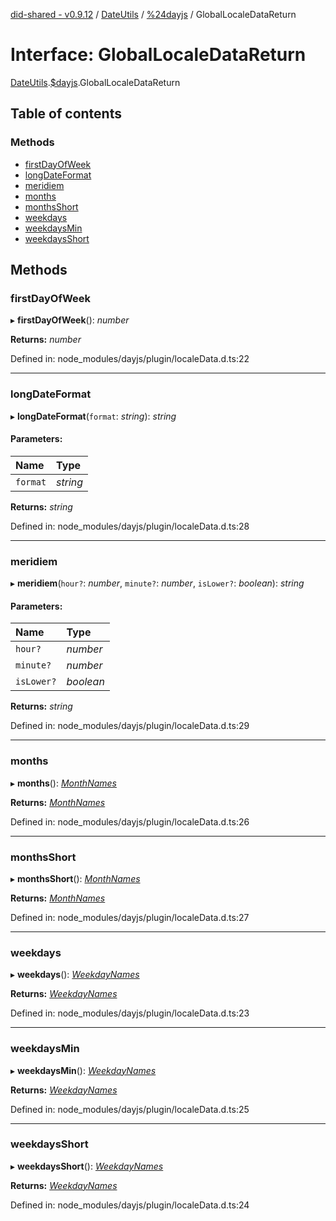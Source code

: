 [did-shared - v0.9.12](../README.md) / [DateUtils](../modules/dateutils.md) / [%24dayjs](../modules/dateutils._dayjs.md) / GlobalLocaleDataReturn

# Interface: GlobalLocaleDataReturn

[DateUtils](../modules/dateutils.md).[$dayjs](../modules/dateutils._dayjs.md).GlobalLocaleDataReturn

## Table of contents

### Methods

- [firstDayOfWeek](dateutils._dayjs.globallocaledatareturn.md#firstdayofweek)
- [longDateFormat](dateutils._dayjs.globallocaledatareturn.md#longdateformat)
- [meridiem](dateutils._dayjs.globallocaledatareturn.md#meridiem)
- [months](dateutils._dayjs.globallocaledatareturn.md#months)
- [monthsShort](dateutils._dayjs.globallocaledatareturn.md#monthsshort)
- [weekdays](dateutils._dayjs.globallocaledatareturn.md#weekdays)
- [weekdaysMin](dateutils._dayjs.globallocaledatareturn.md#weekdaysmin)
- [weekdaysShort](dateutils._dayjs.globallocaledatareturn.md#weekdaysshort)

## Methods

### firstDayOfWeek

▸ **firstDayOfWeek**(): *number*

**Returns:** *number*

Defined in: node_modules/dayjs/plugin/localeData.d.ts:22

___

### longDateFormat

▸ **longDateFormat**(`format`: *string*): *string*

#### Parameters:

Name | Type |
:------ | :------ |
`format` | *string* |

**Returns:** *string*

Defined in: node_modules/dayjs/plugin/localeData.d.ts:28

___

### meridiem

▸ **meridiem**(`hour?`: *number*, `minute?`: *number*, `isLower?`: *boolean*): *string*

#### Parameters:

Name | Type |
:------ | :------ |
`hour?` | *number* |
`minute?` | *number* |
`isLower?` | *boolean* |

**Returns:** *string*

Defined in: node_modules/dayjs/plugin/localeData.d.ts:29

___

### months

▸ **months**(): [*MonthNames*](../modules/dateutils._dayjs.md#monthnames)

**Returns:** [*MonthNames*](../modules/dateutils._dayjs.md#monthnames)

Defined in: node_modules/dayjs/plugin/localeData.d.ts:26

___

### monthsShort

▸ **monthsShort**(): [*MonthNames*](../modules/dateutils._dayjs.md#monthnames)

**Returns:** [*MonthNames*](../modules/dateutils._dayjs.md#monthnames)

Defined in: node_modules/dayjs/plugin/localeData.d.ts:27

___

### weekdays

▸ **weekdays**(): [*WeekdayNames*](../modules/dateutils._dayjs.md#weekdaynames)

**Returns:** [*WeekdayNames*](../modules/dateutils._dayjs.md#weekdaynames)

Defined in: node_modules/dayjs/plugin/localeData.d.ts:23

___

### weekdaysMin

▸ **weekdaysMin**(): [*WeekdayNames*](../modules/dateutils._dayjs.md#weekdaynames)

**Returns:** [*WeekdayNames*](../modules/dateutils._dayjs.md#weekdaynames)

Defined in: node_modules/dayjs/plugin/localeData.d.ts:25

___

### weekdaysShort

▸ **weekdaysShort**(): [*WeekdayNames*](../modules/dateutils._dayjs.md#weekdaynames)

**Returns:** [*WeekdayNames*](../modules/dateutils._dayjs.md#weekdaynames)

Defined in: node_modules/dayjs/plugin/localeData.d.ts:24

